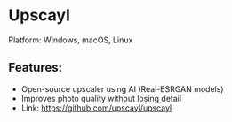 # Upscayl
Platform: Windows, macOS, Linux
## Features:
- Open-source upscaler using AI (Real-ESRGAN models)
- Improves photo quality without losing detail
- Link: https://github.com/upscayl/upscayl
